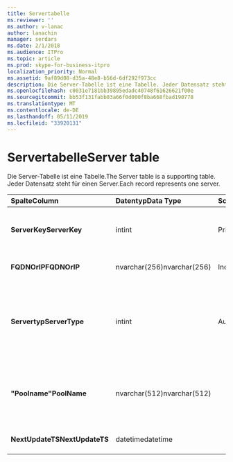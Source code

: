 ```yaml
---
title: Servertabelle
ms.reviewer: ''
ms.author: v-lanac
author: lanachin
manager: serdars
ms.date: 2/1/2018
ms.audience: ITPro
ms.topic: article
ms.prod: skype-for-business-itpro
localization_priority: Normal
ms.assetid: 9af89d08-d35a-48e8-b56d-6df292f973cc
description: Die Server-Tabelle ist eine Tabelle. Jeder Datensatz steht für einen Server.
ms.openlocfilehash: c0031e7181bb39895edadc40748f61626621f00e
ms.sourcegitcommit: bb53f131fabb03a66f0d000f8ba668fbad190778
ms.translationtype: MT
ms.contentlocale: de-DE
ms.lasthandoff: 05/11/2019
ms.locfileid: "33920131"
---
```

# <a name="server-table"></a><span data-ttu-id="eff2d-104">Servertabelle</span><span class="sxs-lookup"><span data-stu-id="eff2d-104">Server table</span></span>
 
<span data-ttu-id="eff2d-105">Die Server-Tabelle ist eine Tabelle.</span><span class="sxs-lookup"><span data-stu-id="eff2d-105">The Server table is a supporting table.</span></span> <span data-ttu-id="eff2d-106">Jeder Datensatz steht für einen Server.</span><span class="sxs-lookup"><span data-stu-id="eff2d-106">Each record represents one server.</span></span> 
  
|<span data-ttu-id="eff2d-107">**Spalte**</span><span class="sxs-lookup"><span data-stu-id="eff2d-107">**Column**</span></span>|<span data-ttu-id="eff2d-108">**Datentyp**</span><span class="sxs-lookup"><span data-stu-id="eff2d-108">**Data Type**</span></span>|<span data-ttu-id="eff2d-109">**Schlüssel/Index**</span><span class="sxs-lookup"><span data-stu-id="eff2d-109">**Key/Index**</span></span>|<span data-ttu-id="eff2d-110">**Details**</span><span class="sxs-lookup"><span data-stu-id="eff2d-110">**Details**</span></span>|
|:-----|:-----|:-----|:-----|
|<span data-ttu-id="eff2d-111">**ServerKey**</span><span class="sxs-lookup"><span data-stu-id="eff2d-111">**ServerKey**</span></span> <br/> |<span data-ttu-id="eff2d-112">int</span><span class="sxs-lookup"><span data-stu-id="eff2d-112">int</span></span>  <br/> |<span data-ttu-id="eff2d-113">Primary</span><span class="sxs-lookup"><span data-stu-id="eff2d-113">Primary</span></span>  <br/> |<span data-ttu-id="eff2d-114">Eindeutige Zahl, die den Server identifiziert.</span><span class="sxs-lookup"><span data-stu-id="eff2d-114">Unique number identifying the server.</span></span>  <br/> |
|<span data-ttu-id="eff2d-115">**FQDNOrIP**</span><span class="sxs-lookup"><span data-stu-id="eff2d-115">**FQDNOrIP**</span></span> <br/> |<span data-ttu-id="eff2d-116">nvarchar(256)</span><span class="sxs-lookup"><span data-stu-id="eff2d-116">nvarchar(256)</span></span>  <br/> |<span data-ttu-id="eff2d-117">Index</span><span class="sxs-lookup"><span data-stu-id="eff2d-117">index</span></span>  <br/> |<span data-ttu-id="eff2d-118">MAC-Adresszeichenfolge.</span><span class="sxs-lookup"><span data-stu-id="eff2d-118">MAC address string.</span></span>  <br/> |
|<span data-ttu-id="eff2d-119">**Servertyp**</span><span class="sxs-lookup"><span data-stu-id="eff2d-119">**ServerType**</span></span> <br/> |<span data-ttu-id="eff2d-120">int</span><span class="sxs-lookup"><span data-stu-id="eff2d-120">int</span></span>  <br/> |<span data-ttu-id="eff2d-121">Ausländisch</span><span class="sxs-lookup"><span data-stu-id="eff2d-121">Foreign</span></span>  <br/> |<span data-ttu-id="eff2d-122">1: Vermittlungsserver</span><span class="sxs-lookup"><span data-stu-id="eff2d-122">1: Mediation Server</span></span>  <br/> <span data-ttu-id="eff2d-123">2: A / V-konferenzserver16394: A / V-Edgedienst32769: Gateway</span><span class="sxs-lookup"><span data-stu-id="eff2d-123">2: A/V Conferencing Server16394: A/V Edge service32769: Gateway</span></span>  <br/> |
|<span data-ttu-id="eff2d-124">**"Poolname"**</span><span class="sxs-lookup"><span data-stu-id="eff2d-124">**PoolName**</span></span> <br/> |<span data-ttu-id="eff2d-125">nvarchar(512)</span><span class="sxs-lookup"><span data-stu-id="eff2d-125">nvarchar(512)</span></span>  <br/> ||<span data-ttu-id="eff2d-126">Pool der Server gehört.</span><span class="sxs-lookup"><span data-stu-id="eff2d-126">Pool the server belongs to.</span></span> <span data-ttu-id="eff2d-127">Gilt nur für den A / V-Konferenzserver.</span><span class="sxs-lookup"><span data-stu-id="eff2d-127">Only applicable for the A/V Conferencing Server.</span></span>  <br/> |
|<span data-ttu-id="eff2d-128">**NextUpdateTS**</span><span class="sxs-lookup"><span data-stu-id="eff2d-128">**NextUpdateTS**</span></span> <br/> |<span data-ttu-id="eff2d-129">datetime</span><span class="sxs-lookup"><span data-stu-id="eff2d-129">datetime</span></span>  <br/> ||<span data-ttu-id="eff2d-130">Nur zur internen Verwendung.</span><span class="sxs-lookup"><span data-stu-id="eff2d-130">For internal use only.</span></span>  <br/> |
   

